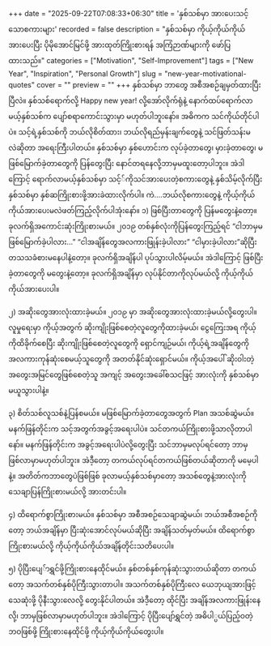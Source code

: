 +++
date = "2025-09-22T07:08:33+06:30"
title = 'နှစ်သစ်မှာ အားပေးသင့်သောစကားများ'
recorded = false
description = "နှစ်သစ်မှာ ကိုယ့်ကိုယ်ကိုယ်အားပေးပြီး ပိုမိုအောင်မြင်ဖို့ အားထုတ်ကြိုးစားရန် အကြံဉာဏ်များကို ဖော်ပြထားသည်။"
categories = ["Motivation", "Self-Improvement"]
tags = ["New Year", "Inspiration", "Personal Growth"]
slug = "new-year-motivational-quotes"
cover = ""
preview = ""
+++
နှစ်သစ်မှာ ဘာတွေ အစီအစဉ်ချမှတ်ထားပြီးပြီလဲ။ နှစ်သစ်ရောက်လို့ Happy new year! လို့အော်လိုက်ရုံနဲ့ နောက်ထပ်ရောက်လာမယ့်နှစ်သစ်က ပျော်စရာကောင်းသွားမှာ မဟုတ်ပါဘူးနော်။ အဓိကက သင်ကိုယ်တိုင်ပါပဲ။ သင့်ရဲ့နှစ်သစ်ကို ဘယ်လိုစိတ်ထား၊ ဘယ်လိုရည်မှန်းချက်တွေနဲ့ သင်ဖြတ်သန်းမလဲဆိုတာ အရေးကြီးပါတယ်။ နှစ်သစ်မှာ နှစ်ဟောင်းက လုပ်ခဲ့တာတွေ၊ မှားခဲ့တာတွေ၊ မဖြစ်မြောက်ခဲ့တာတွေကို ပြန်တွေးပြီး နောင်တရနေလို့ဘာမှမထူးတော့ပါဘူး။ အဲဒါကြောင့် ရောက်လာမယ့်နှစ်သစ်မှာ သင့််ကိုသင်အားပေးတဲ့စကားတွေနဲ့ နှစ်သိမ့်လိုက်ပြီး နှစ်သစ်မှာ နှစ်ဆကြိုးစားဖို့အားခဲထားလိုက်ပါ။ ကဲ….ဘယ်လိုစကားတွေနဲ့ ကိုယ့်ကိုယ်ကိုယ်အားပေးမလဲဖတ်ကြည့်လိုက်ပါအုံးနော်။
၁) ဖြစ်ပြီးတာတွေကို ပြန်မတွေးနဲ့တော့။ ခုလက်ရှိအကောင်းဆုံးကြိုးစားမယ်။
၂၀၁၉ တစ်နှစ်လုံးကိုပြန်တွေးကြည့်ရင် “ငါဘာမှမဖြစ်မြောက်ခဲ့ပါလား…” “ငါအချိန်တွေအလကားဖြုန်းခဲ့ပါလား” “ငါမှားခဲ့ပါလား”ဆိုပြီးတသသခံစားမနေပါနဲ့တော့။ ခုလက်ရှိအချိန်ပါ ပုပ်သွားပါလိမ့်မယ်။ အဲဒါကြောင့် ဖြစ်ပြီးခဲ့တာတွေကို မတွေးနဲ့တော့။ ခုလက်ရှိအချိန်မှာ လုပ်နိုင်တာကိုလုပ်မယ်လို့ ကိုယ့်ကိုယ်ကိုယ်အားပေးပါ။

၂) အဆိုးတွေအားလုံးထားခဲ့မယ်။
၂၀၁၉ မှာ အဆိုးတွေအားလုံးထားခဲ့မယ်လို့တွေးပါ။ လူမှုရေးမှာ ကိုယ့်အတွက် ဆိုးကျိုးဖြစ်စေတဲ့လူတွေကိုထားခဲ့မယ်၊ ငွေကြေးအရ ကိုယ့်ကိုထိခိုက်စေပြီး ဆိုးကျိုးဖြစ်စေတဲ့လူတွေကို ရှောင်ကျဉ်မယ်၊ ကိုယ့်ရဲ့အချိန်တွေကို အလကားကုန်ဆုံးစေမယ့်သူတွေကို အတတ်နိုင်ဆုံးရှောင်မယ်။ ကိုယ့်အပေါ် ဆိုးဝါးတဲ့အတွေးအမြင်တွေဖြစ်စေတဲ့သူ အကျင့် အတွေးအခေါ်စသငဖြင့် အားလုံးကို နှစ်သစ်မှာမယူသွားပါနဲ့။

၃) စိတ်သစ်လူသစ်နဲ့ပြန်စမယ်။
မဖြစ်မြောက်ခဲ့တာတွေအတွက် Plan အသစ်ဆွဲမယ်။ မနက်ဖြန်တိုင်းက သင့်အတွက်အခွင့်အရေးပါပဲ။ သင်တကယ်ကြိုးစားဖို့သာလိုတာပါနော်။ မနက်ဖြန်တိုင်းက အခွင့်အရေးပါပဲလို့တွေးပြီး သင်ဘာမှမလုပ်ရင်တော့ ဘာမှဖြစ်လာမှာမဟုတ်ပါဘူး။ အဲဒီ့တော့ တကယ်လုပ်ရင်တကယ်ဖြစ်တယ်ဆိုတာကို မမေ့ပါနဲ့။ အတိတ်ကဘာတွေပဲဖြစ်ဖြစ် ခုလာမယ့်နှစ်သစ်မှာတော့ အသစ်တွေနဲ့အားလုံးကို သေချာပြန်ကြိုးစားမယ်လို့ အားတင်းပါ။

၄) ထိရောက်စွာကြိုးစားမယ်။
နှစ်သစ်မှာ အစီအစဉ်သေချာဆွဲမယ်၊ ဘယ်အစီအစဉ်ကိုတော့ ဘယ်အချိန်မှာ ပြီးဆုံးအောင်လုပ်မယ်ဆိုပြီး အချိန်သတ်မှတ်မယ်။ ထိရောက်စွာ ကြိုးစားမယ်လို့ ကိုယ့်ကိုယ်ကိုယ်အချိန်တိုင်းသတိပေးပါ။

၅) ပိုပြီးပျေ်ာရွှင်ဖို့ကြိုးစားနေထိုင်မယ်။
နှစ်တစ်နှစ်ကုန်ဆုံးသွားတယ်ဆိုတာ တကယ်တော့ အသက်တစ်နှစ်ပိုကြီးသွားတာပါ။ အသက်တစ်နှစ်ပိုကြီးလေ ယေဘုယျအားဖြင့် သေဆုံးဖို့ ပိုနီးသွားလေလို့ တွေးနိုင်ပါတယ်။ အဲဒီ့တော့ ထိုင်ပြီး အချိန်အလကားဖြုန်းနေလို့၊ ဘာမှဖြစ်လာမှာမဟုတ်ပါဘူး။ အဲဒါကြောင့် ပိုပြီးပျော်ရွှင်တဲ့ အဓိပါ္ပယ်ပြည့်ဝတဲ့ဘဝဖြစ်ဖို့ ကြိုးစားနေထိုင်ဖို့ ကိုယ့်ကိုယ်ကိုယ်တွေးပါ။ 
